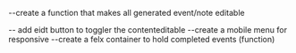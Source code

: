 <!---- restyle the event box to accomadate the new form-->
<!----restyle the form with the new inputs-->
<!----create a container that hold the generated notes(added holder to main display)-->

<!----consolendate the eventform and toggle form functions so that anytime the event form container is closed its opens back to the create options and the forms are hidden-->
<!----create a function that generates the event/notes boxes and appends to the appropriate container.-->
<!---- create a function that produces eventboxes vs note boxes-->
<!---create a note event box-->

<!----create a function that keeps talles of the number of tolat and each total events-->
<!----remove Side menu- add icons to nav toggle buttons-->

<!--1. create a function that toggles the event holder contianers-->
   <!--``CSS: create an active class that toggles on the target container to 100% on click;-->
   <!--``JS: apply flexInActive on other containers on click-->

--create a function that makes all generated event/note editable

-- add eidt button to toggler the contenteditable
--create a mobile menu for responsive
--create a felx container to hold completed events (function)
